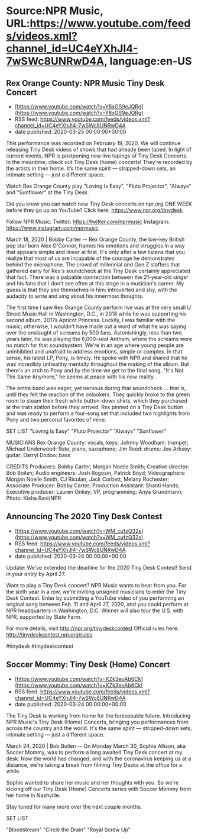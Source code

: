 # Source:NPR Music, URL:https://www.youtube.com/feeds/videos.xml?channel_id=UC4eYXhJI4-7wSWc8UNRwD4A, language:en-US

## Rex Orange County: NPR Music Tiny Desk Concert
 - [https://www.youtube.com/watch?v=Y8xGS9eJQRg](https://www.youtube.com/watch?v=Y8xGS9eJQRg)
 - RSS feed: https://www.youtube.com/feeds/videos.xml?channel_id=UC4eYXhJI4-7wSWc8UNRwD4A
 - date published: 2020-03-25 00:00:00+00:00

This performance was recorded on February 19, 2020. We will continue releasing Tiny Desk videos of shows that had already been taped. In light of current events, NPR is postponing new live tapings of Tiny Desk Concerts. In the meantime, check out Tiny Desk (home) concerts! They’re recorded by the artists in their home. It’s the same spirit — stripped-down sets, an intimate setting — just a different space.

Watch Rex Orange County play "Loving Is Easy", "Pluto Projector", "Always" and "Sunflower" at the Tiny Desk.

Did you know you can watch new Tiny Desk concerts on npr.org ONE WEEK before they go up on YouTube? Click here: https://www.npr.org/tinydesk

Follow NPR Music:
Twitter: https://twitter.com/nprmusic
Instagram: https://www.instagram.com/nprmusic

March 18, 2020 | Bobby Carter -- Rex Orange County, the low-key British pop star born Alex O'Connor, frames his emotions and struggles in a way that appears simple and linear at first. It's only after a few listens that you realize that most of us are incapable of the courage he demonstrates behind the microphone. The crowd of millennial and Gen Z staffers that gathered early for Rex's soundcheck at the Tiny Desk certainly appreciated that fact. There was a palpable connection between the 21-year-old singer and his fans that I don't see often at this stage in a musician's career. My guess is that they see themselves in him: introverted and shy, with the audacity to write and sing about his innermost thoughts.

The first time I saw Rex Orange County perform live was at the very small U Street Music Hall in Washington, D.C., in 2018 while he was supporting his second album, 2017s Apricot Princess. Luckily, I was familiar with the music; otherwise, I wouldn't have made out a word of what he was saying over the onslaught of screams by 500 fans. Astonishingly, less than two years later, he was playing the 6,000-seat Anthem, where the screams were no match for that soundsystem. We're in an age where young people are uninhibited and unafraid to address emotions, simple or complex. In that sense, his latest LP, Pony, is timely. He spoke with NPR and shared that he was incredibly unhealthy mentally throughout the making of the album. But there's an arch to Pony and by the time we get to the final song, "It's Not The Same Anymore," he seems at peace with his new reality.

The entire band was eager, yet nervous during that soundcheck ... that is, until they felt the reaction of the onlookers. They quickly broke to the green room to steam their fresh white button-down shirts, which they purchased at the train station before they arrived. Rex pinned on a Tiny Desk button and was ready to perform a four-song set that included two highlights from Pony and two personal favorites of mine.

SET LIST
"Loving Is Easy"
"Pluto Projector"
"Always"
"Sunflower"

MUSICIANS
Rex Orange County: vocals, keys; Johnny Woodham: trumpet; Michael Underwood: flute, piano, saxophone; Jim Reed: drums; Joe Arksey: guitar; Darryl Dodoo: bass

CREDITS
Producers: Bobby Carter, Morgan Noelle Smith; Creative director: Bob Boilen; Audio engineers: Josh Rogosin, Patrick Boyd; Videographers: Morgan Noelle Smith, CJ Riculan, Jack Corbett, Melany Rochester; Associate Producer: Bobby Carter; Production Assistant: Shanti Hands; Executive producer: Lauren Onkey; VP, programming: Anya Grundmann; Photo: Kisha Ravi/NPR

## Announcing The 2020 Tiny Desk Contest
 - [https://www.youtube.com/watch?v=WM_cufzQ32s](https://www.youtube.com/watch?v=WM_cufzQ32s)
 - RSS feed: https://www.youtube.com/feeds/videos.xml?channel_id=UC4eYXhJI4-7wSWc8UNRwD4A
 - date published: 2020-03-24 00:00:00+00:00

Update: We've extended the deadline for the 2020 Tiny Desk Contest! Send in your entry by April 27.

Want to play a Tiny Desk concert? NPR Music wants to hear from you. For the sixth year in a row, we’re inviting unsigned musicians to enter the Tiny Desk Contest. Enter by submitting a YouTube video of you performing an original song between Feb. 11 and April 27, 2020, and you could perform at NPR headquarters in Washington, D.C. Winner will also tour the U.S. with NPR, supported by State Farm.

For more details, visit http://npr.org/tinydeskcontest 
Official rules here: http://tinydeskcontest.npr.org/rules

#tinydesk #tinydeskcontest

## Soccer Mommy: Tiny Desk (Home) Concert
 - [https://www.youtube.com/watch?v=KZk3eoAb6Ck](https://www.youtube.com/watch?v=KZk3eoAb6Ck)
 - RSS feed: https://www.youtube.com/feeds/videos.xml?channel_id=UC4eYXhJI4-7wSWc8UNRwD4A
 - date published: 2020-03-24 00:00:00+00:00

The Tiny Desk is working from home for the foreseeable future. Introducing NPR Music's Tiny Desk (Home) Concerts, bringing you performances from across the country and the world. It's the same spirit — stripped-down sets, intimate setting — just a different space.

March 24, 2020 | Bob Boilen -- On Monday March 30, Sophie Allison, aka Soccer Mommy, was to perform a long awaited Tiny Desk concert at my desk. Now the world has changed, and with the coronavirus keeping us at a distance, we're taking a break from filming Tiny Desks at the office for a while.

Sophie wanted to share her music and her thoughts with you. So we're kicking off our Tiny Desk (Home) Concerts series with Soccer Mommy from her home in Nashville.

Stay tuned for many more over the next couple months.

SET LIST

"Bloodstream"
"Circle the Drain"
"Royal Screw Up"

